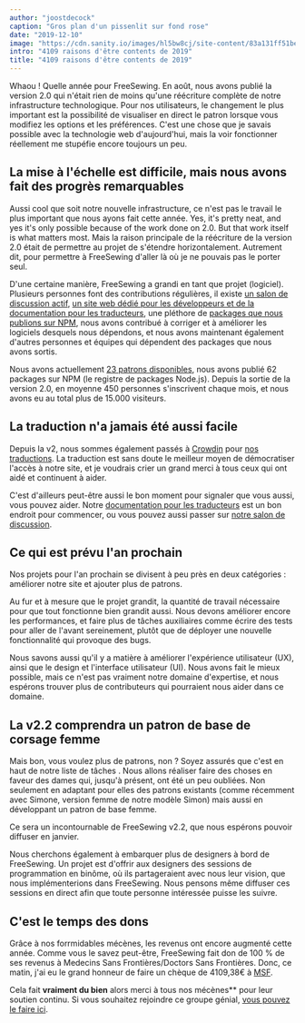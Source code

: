 ```yaml
---
author: "joostdecock"
caption: "Gros plan d'un pissenlit sur fond rose"
date: "2019-12-10"
image: "https://cdn.sanity.io/images/hl5bw8cj/site-content/83a131ff51bec913541a94356d1930aaa2c07f87-1920x1280.jpg"
intro: "4109 raisons d'être contents de 2019"
title: "4109 raisons d'être contents de 2019"
---
```



Whaou ! Quelle année pour FreeSewing. En août, nous avons publié la version 2.0 qui n'était rien de moins qu'une réécriture complète de notre infrastructure technologique. Pour nos utilisateurs, le changement le plus important est la possibilité de visualiser en direct le patron lorsque vous modifiez les options et les préférences. C'est une chose que je savais possible avec la technologie web d'aujourd'hui, mais la voir fonctionner réellement me stupéfie encore toujours un peu.

## La mise à l'échelle est difficile, mais nous avons fait des progrès remarquables

Aussi cool que soit notre nouvelle infrastructure, ce n'est pas le travail le plus important que nous ayons fait cette année. Yes, it's pretty neat, and yes it's only possible because of the work done on 2.0. But that work itself is what matters most. Mais la raison principale de la réécriture de la version 2.0 était de permettre au projet de s'étendre horizontalement. Autrement dit, pour permettre à FreeSewing d'aller là où je ne pouvais pas le porter seul.

D'une certaine manière, FreeSewing a grandi en tant que projet (logiciel). Plusieurs personnes font des contributions régulières, il existe [un salon de discussion actif](https://discord.freesewing.org/), [un site web dédié pour les développeurs et de la documentation pour les traducteurs](https://freesewing.dev), une pléthore de [packages que nous publions sur NPM](https://www.npmjs.com/search?q=keywords:freesewing), nous avons contribué à corriger et à améliorer les logiciels desquels nous dépendons, et nous avons maintenant également d'autres personnes et équipes qui dépendent des packages que nous avons sortis.

Nous avons actuellement [23 patrons disponibles](/patterns/), nous avons publié 62 packages sur NPM (le registre de packages Node.js). Depuis la sortie de la version 2.0, en moyenne 450 personnes s'inscrivent chaque mois, et nous avons eu au total plus de 15.000 visiteurs.

## La traduction n'a jamais été aussi facile

Depuis la v2, nous sommes également passés à [Crowdin](https://crowdin.com) pour [nos traductions](https://freesewing.dev/guides/translator/). La traduction est sans doute le meilleur moyen de démocratiser l'accès à notre site, et je voudrais crier un grand merci à tous ceux qui ont aidé et continuent à aider.

C'est d'ailleurs peut-être aussi le bon moment pour signaler que vous aussi, vous pouvez aider. Notre [documentation pour les traducteurs](https://freesewing.dev/guides/translator/) est un bon endroit pour commencer, ou vous pouvez aussi passer sur [notre salon de discussion](https://discord.freesewing.org/).

## Ce qui est prévu l'an prochain

Nos projets pour l'an prochain se divisent à peu près en deux catégories : améliorer notre site et ajouter plus de patrons.

Au fur et à mesure que le projet grandit, la quantité de travail nécessaire pour que tout fonctionne bien grandit aussi. Nous devons améliorer encore les performances, et faire plus de tâches auxiliaires comme écrire des tests pour aller de l'avant sereinement, plutôt que de déployer une nouvelle fonctionnalité qui provoque des bugs.

Nous savons aussi qu'il y a matière à améliorer l'expérience utilisateur (UX), ainsi que le design et l'interface utilisateur (UI). Nous avons fait le mieux possible, mais ce n'est pas vraiment notre domaine d'expertise, et nous espérons trouver plus de contributeurs qui pourraient nous aider dans ce domaine.

## La v2.2 comprendra un patron de base de corsage femme

Mais bon, vous voulez plus de patrons, non ? Soyez assurés que c'est en haut de notre liste de tâches . Nous allons réaliser faire des choses en faveur des dames qui, jusqu'à présent, ont été un peu oubliées. Non seulement en adaptant pour elles des patrons existants (comme récemment avec Simone, version femme de notre modèle Simon) mais aussi en développant un patron de base femme.

Ce sera un incontournable de FreeSewing v2.2, que nous espérons pouvoir diffuser en janvier.

Nous cherchons également à embarquer plus de designers à bord de FreeSewing. Un projet est d'offrir aux designers des sessions de programmation en binôme, où ils partageraient avec nous leur vision, que nous implémenterions dans FreeSewing. Nous pensons même diffuser ces sessions en direct afin que toute personne intéressée puisse les suivre.

## C'est le temps des dons

Grâce à nos forrmidables mécènes, les revenus ont encore augmenté cette année. Comme vous le savez peut-être, FreeSewing fait don de 100 % de ses revenus à Medecins Sans Frontières/Doctors Sans Frontières. Donc, ce matin, j'ai eu le grand honneur de faire un chèque de 4109,38€ à [MSF](https://www.msf.org/).

Cela fait **vraiment du bien** alors merci à tous nos mécènes**</a> pour leur soutien continu. Si vous souhaitez rejoindre ce groupe génial, [vous pouvez le faire ici](/patrons/join).</p>



